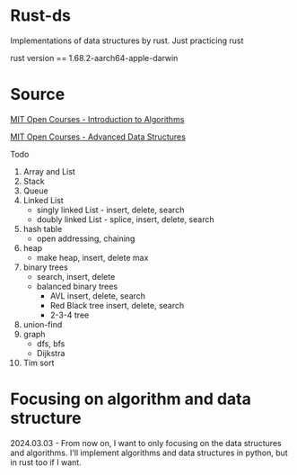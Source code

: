 # Rust-ds
Implementations of data structures by rust. Just practicing rust

rust version == 1.68.2-aarch64-apple-darwin

# Source

[MIT Open Courses - Introduction to Algorithms](https://www.youtube.com/playlist?list=PLUl4u3cNGP63EdVPNLG3ToM6LaEUuStEY)

[MIT Open Courses - Advanced Data Structures](https://www.youtube.com/playlist?list=PLUl4u3cNGP61hsJNdULdudlRL493b-XZf)

Todo

1. Array and List
2. Stack
3. Queue
4. Linked List
   - singly linked List - insert, delete, search
   - doubly linked List - splice, insert, delete, search
5. hash table
   - open addressing, chaining
6. heap
   - make heap, insert, delete max
7. binary trees
   - search, insert, delete
   - balanced binary trees
     - AVL insert, delete, search
     - Red Black tree insert, delete, search
     - 2-3-4 tree
8. union-find
9. graph
   - dfs, bfs
   - Dijkstra
10. Tim sort

# Focusing on algorithm and data structure

2024.03.03 - From now on, I want to only focusing on the data structures and algorithms. I'll implement algorithms and data structures in python, but in rust too if I want.

